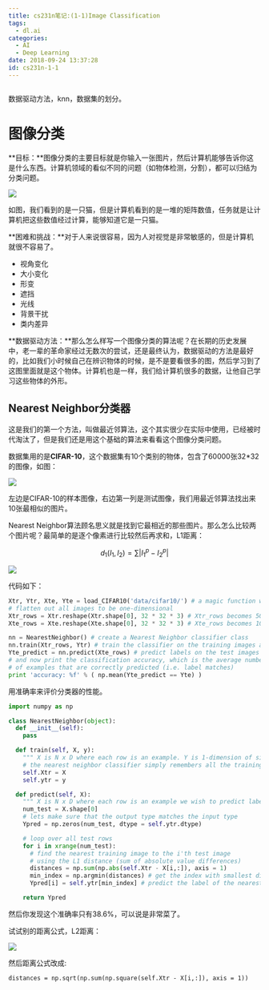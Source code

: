 ```yaml
---
title: cs231n笔记:(1-1)Image Classification
tags:
  - dl.ai
categories:
  - AI
  - Deep Learning
date: 2018-09-24 13:37:28
id: cs231n-1-1
---
```


![]()

数据驱动方法，knn，数据集的划分。

<!--more-->



# 图像分类

**目标：**图像分类的主要目标就是你输入一张图片，然后计算机能够告诉你这是什么东西。计算机领域的看似不同的问题（如物体检测，分割），都可以归结为分类问题。



![](C:\Users\dell\Desktop\cs231-1-1.jpg)

如图，我们看到的是一只猫，但是计算机看到的是一堆的矩阵数值，任务就是让计算机把这些数值经过计算，能够知道它是一只猫。



**困难和挑战：**对于人来说很容易，因为人对视觉是非常敏感的，但是计算机就很不容易了。

- 视角变化
- 大小变化
- 形变
- 遮挡
- 光线
- 背景干扰
- 类内差异



**数据驱动方法：**那么怎么样写一个图像分类的算法呢？在长期的历史发展中，老一辈的革命家经过无数次的尝试，还是最终认为，数据驱动的方法是最好的，比如我们小时候自己在辨识物体的时候，是不是要看很多的图，然后学习到了这图里面就是这个物体。计算机也是一样，我们给计算机很多的数据，让他自己学习这些物体的外形。



## Nearest Neighbor分类器

这是我们的第一个方法，叫做最近邻算法，这个其实很少在实际中使用，已经被时代淘汰了，但是我们还是用这个基础的算法来看看这个图像分类问题。

数据集用的是**CIFAR-10**，这个数据集有10个类别的物体，包含了60000张32*32的图像，如图：

![](C:\Users\dell\Desktop\cs231-1-2.jpg)

左边是CIFAR-10的样本图像，右边第一列是测试图像，我们用最近邻算法找出来10张最相似的图片。

Nearest Neighbor算法顾名思义就是找到它最相近的那些图片。那么怎么比较两个图片呢？最简单的是逐个像素进行比较然后再求和，L1距离：

$$d_1(I_1,I_2) = \sum|I_{1}^{p} - I_{2}^{p}|$$

![](C:\Users\dell\Desktop\cs231-1-3.jpg)



代码如下：

```python
Xtr, Ytr, Xte, Yte = load_CIFAR10('data/cifar10/') # a magic function we provide
# flatten out all images to be one-dimensional
Xtr_rows = Xtr.reshape(Xtr.shape[0], 32 * 32 * 3) # Xtr_rows becomes 50000 x 3072
Xte_rows = Xte.reshape(Xte.shape[0], 32 * 32 * 3) # Xte_rows becomes 10000 x 3072
```

```python
nn = NearestNeighbor() # create a Nearest Neighbor classifier class
nn.train(Xtr_rows, Ytr) # train the classifier on the training images and labels
Yte_predict = nn.predict(Xte_rows) # predict labels on the test images
# and now print the classification accuracy, which is the average number
# of examples that are correctly predicted (i.e. label matches)
print 'accuracy: %f' % ( np.mean(Yte_predict == Yte) )
```

用准确率来评价分类器的性能。



```python
import numpy as np

class NearestNeighbor(object):
  def __init__(self):
    pass

  def train(self, X, y):
    """ X is N x D where each row is an example. Y is 1-dimension of size N """
    # the nearest neighbor classifier simply remembers all the training data
    self.Xtr = X
    self.ytr = y

  def predict(self, X):
    """ X is N x D where each row is an example we wish to predict label for """
    num_test = X.shape[0]
    # lets make sure that the output type matches the input type
    Ypred = np.zeros(num_test, dtype = self.ytr.dtype)

    # loop over all test rows
    for i in xrange(num_test):
      # find the nearest training image to the i'th test image
      # using the L1 distance (sum of absolute value differences)
      distances = np.sum(np.abs(self.Xtr - X[i,:]), axis = 1)
      min_index = np.argmin(distances) # get the index with smallest distance
      Ypred[i] = self.ytr[min_index] # predict the label of the nearest example

    return Ypred
```

然后你发现这个准确率只有38.6%，可以说是非常菜了。

试试别的距离公式，L2距离：

![](C:\Users\dell\Desktop\cs231n-1-1-4.png)

然后距离公式改成:

```
distances = np.sqrt(np.sum(np.square(self.Xtr - X[i,:]), axis = 1))
```

